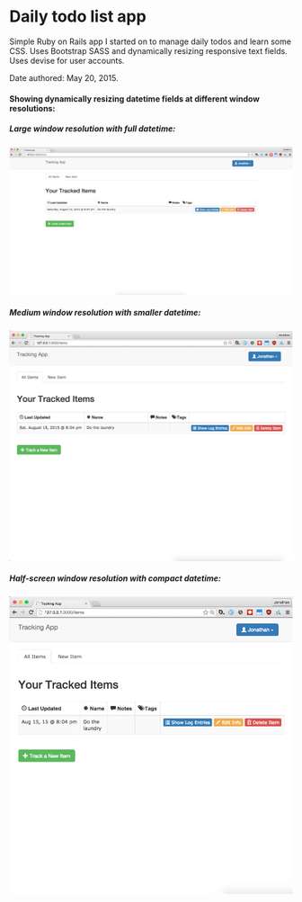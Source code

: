 # Daily todo list app

Simple Ruby on Rails app I started on to manage daily todos and learn some CSS. Uses Bootstrap SASS and dynamically resizing responsive text fields. Uses devise for user accounts.

Date authored: May 20, 2015.

#### Showing dynamically resizing datetime fields at different window resolutions:

##### Large window resolution with full datetime:
![interface screenshot](screenshots/shot_large.png "Sample screen")

##### Medium window resolution with smaller datetime:
![interface screenshot](screenshots/shot_medium.png "Sample screen")

##### Half-screen window resolution with compact datetime:
![interface screenshot](screenshots/shot_small.png "Sample screen")

